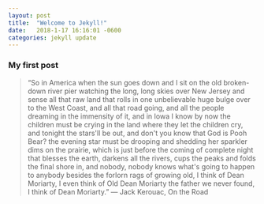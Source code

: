 ```yaml
---
layout: post
title:  "Welcome to Jekyll!"
date:   2018-1-17 16:16:01 -0600
categories: jekyll update
---
```


### My first post

>“So in America when the sun goes down and I sit on the old broken-down river pier watching the long, long skies over New Jersey and sense all that raw land that rolls in one unbelievable huge bulge over to the West Coast, and all that road going, and all the people dreaming in the immensity of it, and in Iowa I know by now the children must be crying in the land where they let the children cry, and tonight the stars'll be out, and don't you know that God is Pooh Bear? the evening star must be drooping and shedding her sparkler dims on the prairie, which is just before the coming of complete night that blesses the earth, darkens all the rivers, cups the peaks and folds the final shore in, and nobody, nobody knows what's going to happen to anybody besides the forlorn rags of growing old, I think of Dean Moriarty, I even think of Old Dean Moriarty the father we never found, I think of Dean Moriarty.” 
― Jack Kerouac, On the Road